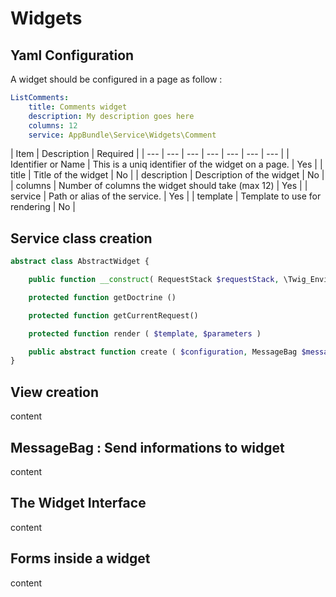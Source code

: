 # Widgets

## Yaml Configuration

A widget should be configured in a page as follow :

```yaml
ListComments:
	title: Comments widget
	description: My description goes here
	columns: 12
	service: AppBundle\Service\Widgets\Comment
```

| Item | Description | Required |
| --- | --- | --- | --- | --- | --- | --- |
| Identifier or Name | This is a uniq identifier of the widget on a page. | Yes |
| title | Title of the widget | No |
| description | Description of the widget | No |
| columns | Number of columns the widget should take \(max 12\) | Yes |
| service | Path or alias of the service. | Yes |
| template | Template to use for rendering | No |

## Service class creation

```php
abstract class AbstractWidget {

    public function __construct( RequestStack $requestStack, \Twig_Environment $twig, EntityManager $em )

    protected function getDoctrine ()

    protected function getCurrentRequest()

    protected function render ( $template, $parameters )

    public abstract function create ( $configuration, MessageBag $messageBag);
}
```

## View creation

content

## MessageBag : Send informations to widget

content

## The Widget Interface

content

## Forms inside a widget

content





